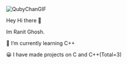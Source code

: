 ![QubyChanGIF](https://user-images.githubusercontent.com/104568301/176620327-9e526466-0251-43ee-bfe3-f10a3b0f749b.gif)

Hey Hi there 👋

Im Ranit Ghosh.

🔭 I’m currently learning C++

😀 I have made projects on C and C++(Total=3)

